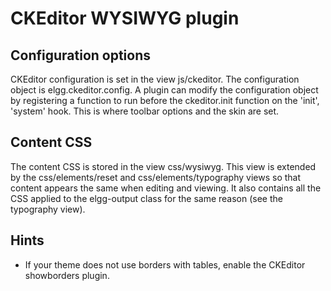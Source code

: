 CKEditor WYSIWYG plugin
========================

Configuration options
----------------------
CKEditor configuration is set in the view js/ckeditor. The configuration object
is elgg.ckeditor.config. A plugin can modify the configuration object by registering
a function to run before the ckeditor.init function on the 'init', 'system' hook.
This is where toolbar options and the skin are set.

Content CSS
------------
The content CSS is stored in the view css/wysiwyg. This view is extended by the
css/elements/reset and css/elements/typography views so that content appears the
same when editing and viewing. It also contains all the CSS applied to the 
elgg-output class for the same reason (see the typography view).

Hints
------------
 * If your theme does not use borders with tables, enable the CKEditor showborders plugin.

